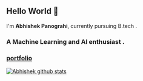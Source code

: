 ## Hello World 👋

I'm **Abhishek Panograhi**, currently pursuing B.tech .

### A Machine Learning and AI enthusiast .


### [portfolio](https://abhishekpanigrahiportfolio.netlify.app/)


<!--
**abhishek2chikun/abhishek2chikun** is a ✨ _special_ ✨ repository because its `README.md` (this file) appears on your GitHub profile.


Here are some ideas to get you started:

- 🔭 I’m currently working on ...
- 🌱 I’m currently learning ...
- 👯 I’m looking to collaborate on ...
- 🤔 I’m looking for help with ...
- 💬 Ask me about ...
- 📫 How to reach me: ...
- 😄 Pronouns: ...
- ⚡ Fun fact: ...
-->
[![Abhishek github stats](https://github-readme-stats.vercel.app/api?username=abhishek2chikun)](https://github.com/anuraghazra/github-readme-stats)
